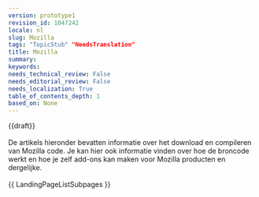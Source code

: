 ```yaml
---
version: prototype1
revision_id: 1047242
locale: nl
slug: Mozilla
tags: "TopicStub" "NeedsTranslation"
title: Mozilla
summary: 
keywords: 
needs_technical_review: False
needs_editorial_review: False
needs_localization: True
table_of_contents_depth: 1
based_on: None
---
```

<div>{{draft}}</div>

<div>&nbsp;</div>

<div>De artikels hieronder bevatten informatie over het download en compileren van Mozilla code. Je kan hier ook informatie vinden over hoe de broncode werkt en hoe je zelf add-ons kan maken voor Mozilla producten en dergelijke.</div>

<div>&nbsp;</div>

<div>{{ LandingPageListSubpages }}</div>

